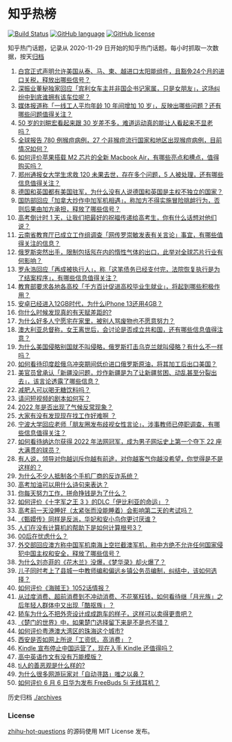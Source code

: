 # 知乎热榜
[![Build Status](https://github.com/ToWeLong/zhihu-hot-questions/workflows/CI/badge.svg)](https://github.com/ToWeLong/zhihu-hot-questions/actions)
[![GitHub language](https://img.shields.io/badge/language-golang-orange.svg)](https://golang.org/)
[![GitHub license](https://img.shields.io/github/license/ToWeLong/zhihu-hot-questions)](https://github.com/ToWeLong/zhihu-hot-questions/blob/main/LICENSE)

知乎热门话题，记录从 2020-11-29 日开始的知乎热门话题。每小时抓取一次数据，按天[归档](./archives)

<!-- BEGIN -->

1. [白宫正式声明允许美国从泰、马、柬、越进口太阳能组件，且豁免24个月的进口关税，释放出哪些信号？](https://www.zhihu.com/question/536288645)
1. [深振业董秘独家回应「宾利女车主并非国企书记家属，只是女朋友」，这场纠纷中到底谁拥有该车位呢？](https://www.zhihu.com/question/536376428)
1. [媒体报道称「一线工人平均年龄 10 年间增加 10 岁」，反映出哪些问题？还有哪些问题值得关注？](https://www.zhihu.com/question/536270911)
1. [50 岁的刘畊宏看起来跟 30 岁差不多，难道运动真的能让人看起来不显老吗？](https://www.zhihu.com/question/531022002)
1. [全球报告 780 例猴痘病例，27 个非猴痘流行国家和地区出现猴痘病例，目前情况如何？](https://www.zhihu.com/question/536280435)
1. [如何评价苹果搭载 M2 芯片的全新 Macbook Air，有哪些亮点和槽点，值得购买吗？](https://www.zhihu.com/question/536431660)
1. [郑州通报女大学生求救 120 未果去世，存在多个问题，5 人被处理，还有哪些信息值得关注？](https://www.zhihu.com/question/536394814)
1. [德国和英国都有美国驻军，为什么没有人说德国和英国是主权不独立的国家？](https://www.zhihu.com/question/427345609)
1. [国防部回应「加拿大炒作中加军机相遇」，称加方不得实施冒险挑衅行为，否则后果由加方承担，释放了哪些信号？](https://www.zhihu.com/question/536327325)
1. [高考倒计时 1 天，让我们把最好的祝福传递给高考生，你有什么话想对他们说？](https://www.zhihu.com/question/536250718)
1. [云南省教育厅已成立工作组调查「网传罗崇敏发表有关言论」事宜，有哪些值得关注的信息？](https://www.zhihu.com/question/536327147)
1. [俄罗斯突然出手，限制包括氖在内的惰性气体的出口，此举对全球芯片行业有何影响？](https://www.zhihu.com/question/535889585)
1. [罗永浩回应「再成被执行人」，称「这笔债务已经支付完，法院恢复执行是为了结案程序」，有哪些信息值得关注？](https://www.zhihu.com/question/536283438)
1. [教育部要求各地各高校「千方百计促进高校毕业生就业」，将起到哪些积极作用？](https://www.zhihu.com/question/536345814)
1. [安卓已经进入12GB时代，为什么iPhone 13还用4GB？](https://www.zhihu.com/question/518425194)
1. [你什么时候发现真的有天赋差距的?](https://www.zhihu.com/question/531148965)
1. [为什么好多人宁愿宅在家里，被别人骂废物也不愿意努力？](https://www.zhihu.com/question/359865930)
1. [澳大利亚总督称，女王离世后，会讨论是否成立共和国，还有哪些信息值得注意？](https://www.zhihu.com/question/536184578)
1. [为什么美国侵略别国就不叫侵略，俄罗斯打击乌克兰就叫侵略？有什么不一样吗？](https://www.zhihu.com/question/521818786)
1. [如何看待印度趁俄乌冲突期间低价进口俄罗斯原油，将其加工后出口美国？](https://www.zhihu.com/question/536172388)
1. [美官员曾承认「新疆没问题，炒作新疆是为了让新疆贫困、动乱甚至分裂出去」，该言论透露了哪些信息？](https://www.zhihu.com/question/536312949)
1. [减肥人可以喝无糖饮料吗？](https://www.zhihu.com/question/480532689)
1. [请问短视频的剧本如何写？](https://www.zhihu.com/question/351728989)
1. [2022 年是否出现了气候反常现象？](https://www.zhihu.com/question/531011944)
1. [大家有没有发现现在找工作好难啊 ？](https://www.zhihu.com/question/467765519)
1. [宁波大学回应老师「朋友圈发布歧视女性言论」，涉事教师已停职调查，有哪些信息值得关注？](https://www.zhihu.com/question/536302725)
1. [如何看待纳达尔获得 2022 年法网冠军，成为男子网坛史上第一个夺下 22 座大满贯的球员？](https://www.zhihu.com/question/536210692)
1. [有人说，领导对你越训斥你越有前途，对你越客气你越没希望，你觉得是不是这样的？](https://www.zhihu.com/question/435021698)
1. [为什么不少人抵制各个手机厂商的反诈系统？](https://www.zhihu.com/question/510425082)
1. [高考加油可以用什么诗句来表达？](https://www.zhihu.com/question/534606767)
1. [你每天努力工作，拼命挣钱是为了什么？](https://www.zhihu.com/question/533161976)
1. [如何评价《十字军之王 3 》的DLC「伊比利亚的命运」？](https://www.zhihu.com/question/535566819)
1. [高考前一天没睡好（太紧张而没能睡着）会影响第二天的考试吗？](https://www.zhihu.com/question/388668593)
1. [《甄嬛传》同样是反派，华妃和安小鸟你更讨厌谁？](https://www.zhihu.com/question/535093743)
1. [人们在没有计算机的帮助下是如何计算根号3？](https://www.zhihu.com/question/531661850)
1. [00后在忧虑什么？](https://www.zhihu.com/question/393450972)
1. [外交部回应澳方称中国军机南海上空拦截澳军机，称中方绝不允许任何国家侵犯中国主权和安全，释放了哪些信号？](https://www.zhihu.com/question/536345062)
1. [为什么刘亦菲的《花木兰》没爆，《梦华录》却火爆了？](https://www.zhihu.com/question/536248852)
1. [儿子同时考上了县城一中教师编和偏远乡镇公务员编制，纠结中，该如何选择？](https://www.zhihu.com/question/535200717)
1. [如何评价《海贼王》1052话情报？](https://www.zhihu.com/question/535621995)
1. [从过度消费、超前消费到不冲动消费、不花冤枉钱，如何看待继「月光族」之后年轻人群体中又出现「酷抠族」？](https://www.zhihu.com/question/536263566)
1. [轿车为什么不把外壳设计成成跑车的样子，这样可以卖得更贵吧？](https://www.zhihu.com/question/520528313)
1. [《楚门的世界》中，如果楚门选择留下来是不是也不错？](https://www.zhihu.com/question/534627752)
1. [如何评价粤港澳大湾区的珠海这个城市?](https://www.zhihu.com/question/22900488)
1. [西安是否如网上所说「工资低，高消费」？](https://www.zhihu.com/question/353434853)
1. [Kindle 宣布停止中国运营了，现在入手 Kindle 还值得吗？](https://www.zhihu.com/question/535768685)
1. [高中英语作文有没有万能模版？](https://www.zhihu.com/question/279650484)
1. [ti人的善恶观是什么样的?](https://www.zhihu.com/question/536010007)
1. [为什么很多网游玩家对「自动寻路」嗤之以鼻？](https://www.zhihu.com/question/32004546)
1. [如何评价 6 月 6 日华为发布 FreeBuds 5i 无线耳机？](https://www.zhihu.com/question/536369760)

<!-- END -->

历史归档 [./archives](./archives)


### License
[zhihu-hot-questions](https://github.com/towelong/zhihu-hot-questions) 的源码使用 MIT License 发布。